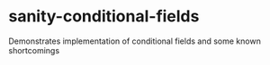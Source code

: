 # sanity-conditional-fields
Demonstrates implementation of conditional fields and some known shortcomings
